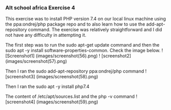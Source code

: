 ### Alt school africa Exercise 4

This exercise was to install PHP version 7.4 on our local linux machine using the ppa:ondrej/php package repo and to also learn how to use the add-apt-repository command.
The exercise was relatively straightforward and I did not have any difficulty in attempting it.

The first step was to run the sudo apt-get update command and then the sudo apt -y install software-properties-common. Check the image below.
! [Screenshot1] (images/screenshot(56).png) 
! [screenshot2] (images/screenshot(57).png)

Then I ran the sudo add-apt-repository ppa:ondrej/php command
! [screenshot3] (images/screenshot(58).png)

Then I ran the sudo apt -y install php7.4

The content of /etc/apt/sources.list and the php -v command
! [screenshot4] (images/screenshot(59).png)   
